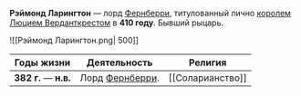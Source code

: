 **Рэймонд Ларингтон** — лорд [Фернберри](Фернберри), титулованный лично [королем Люцием Верданткрестом](Люций%20Верданткрест) в **410 году**. Бывший рыцарь.

![[Рэймонд Ларингтон.png| 500]]

| Годы жизни             | Деятельность                 | Религия          |
| ---------------------- | ---------------------------- | ---------------- |
| **382  г.** — **н.в.** | Лорд [Фернберри](Оберау.md). | [[Соларианство]] |
